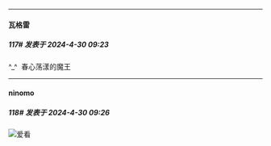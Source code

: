 ﻿
*****

####  瓦格雷  
##### 117#       发表于 2024-4-30 09:23

^_^  春心荡漾的魔王  

*****

####  ninomo  
##### 118#       发表于 2024-4-30 09:26

<img src="https://static.saraba1st.com/image/smiley/face2017/072.png" referrerpolicy="no-referrer">爱看

